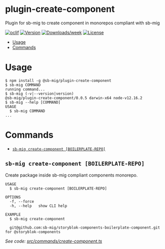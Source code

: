 plugin-create-component
=======================

Plugin for sb-mig to create component in monorepos compliant with sb-mig

[![oclif](https://img.shields.io/badge/cli-oclif-brightgreen.svg)](https://oclif.io)
[![Version](https://img.shields.io/npm/v/plugin-create-component.svg)](https://npmjs.org/package/plugin-create-component)
[![Downloads/week](https://img.shields.io/npm/dw/plugin-create-component.svg)](https://npmjs.org/package/plugin-create-component)
[![License](https://img.shields.io/npm/l/plugin-create-component.svg)](https://github.com/sb-mig/plugin-create-component/blob/master/package.json)

<!-- toc -->
* [Usage](#usage)
* [Commands](#commands)
<!-- tocstop -->
# Usage
<!-- usage -->
```sh-session
$ npm install -g @sb-mig/plugin-create-component
$ sb-mig COMMAND
running command...
$ sb-mig (-v|--version|version)
@sb-mig/plugin-create-component/0.0.5 darwin-x64 node-v12.16.2
$ sb-mig --help [COMMAND]
USAGE
  $ sb-mig COMMAND
...
```
<!-- usagestop -->
# Commands
<!-- commands -->
* [`sb-mig create-component [BOILERPLATE-REPO]`](#sb-mig-create-component-boilerplate-repo)

## `sb-mig create-component [BOILERPLATE-REPO]`

Create package inside sb-mig compliant components monorepo.

```
USAGE
  $ sb-mig create-component [BOILERPLATE-REPO]

OPTIONS
  -f, --force
  -h, --help   show CLI help

EXAMPLE
  $ sb-mig create-component

  git@github.com:sb-mig/storyblok-components-boilerplate-component.git for @storyblok-components
```

_See code: [src/commands/create-component.ts](https://github.com/sb-mig/plugin-create-component/blob/v0.0.5/src/commands/create-component.ts)_
<!-- commandsstop -->
